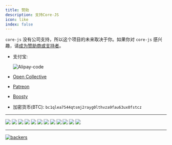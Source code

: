 ```yaml
---
title: 赞助
description: 支持Core-JS
icon: like
index: false
---
```


`core-js` 没有公司支持，所以这个项目的未来取决于你。如果你对 `core-js` 感兴趣，请[成为赞助商或支持者](donate)。

- 支付宝:

  ![Alipay-code](/sponsor/alipay.jpg)

- [Open Collective](https://opencollective.com/core-js)
- [Patreon](https://patreon.com/zloirock)
- [Boosty](https://boosty.to/zloirock)
- 加密货币(BTC):
  `bc1qlea7544qtsmj2rayg0lthvza9fau63ux0fstcz`

---

<a href="https://opencollective.com/core-js/sponsor/0/website" target="_blank">
  <img src="https://opencollective.com/core-js/sponsor/0/avatar.svg"></a>
<a href="https://opencollective.com/core-js/sponsor/1/website" target="_blank">
  <img src="https://opencollective.com/core-js/sponsor/1/avatar.svg"></a>
<a href="https://opencollective.com/core-js/sponsor/2/website" target="_blank">
  <img src="https://opencollective.com/core-js/sponsor/2/avatar.svg"></a>
<a href="https://opencollective.com/core-js/sponsor/3/website" target="_blank">
  <img src="https://opencollective.com/core-js/sponsor/3/avatar.svg"></a>
<a href="https://opencollective.com/core-js/sponsor/4/website" target="_blank">
  <img src="https://opencollective.com/core-js/sponsor/4/avatar.svg"></a>
<a href="https://opencollective.com/core-js/sponsor/5/website" target="_blank">
  <img src="https://opencollective.com/core-js/sponsor/5/avatar.svg"></a>
<a href="https://opencollective.com/core-js/sponsor/6/website" target="_blank">
  <img src="https://opencollective.com/core-js/sponsor/6/avatar.svg"></a>
<a href="https://opencollective.com/core-js/sponsor/7/website" target="_blank">
  <img src="https://opencollective.com/core-js/sponsor/7/avatar.svg"></a>
<a href="https://opencollective.com/core-js/sponsor/8/website" target="_blank">
  <img src="https://opencollective.com/core-js/sponsor/8/avatar.svg"></a>
<a href="https://opencollective.com/core-js/sponsor/9/website" target="_blank">
  <img src="https://opencollective.com/core-js/sponsor/9/avatar.svg"></a>
<a href="https://opencollective.com/core-js/sponsor/10/website" target="_blank">
  <img src="https://opencollective.com/core-js/sponsor/10/avatar.svg"></a>
<a href="https://opencollective.com/core-js/sponsor/11/website" target="_blank">
  <img src="https://opencollective.com/core-js/sponsor/11/avatar.svg"></a>

---

[![backers](https://opencollective.com/core-js/backers.svg?width=890)](https://opencollective.com/core-js#backers)